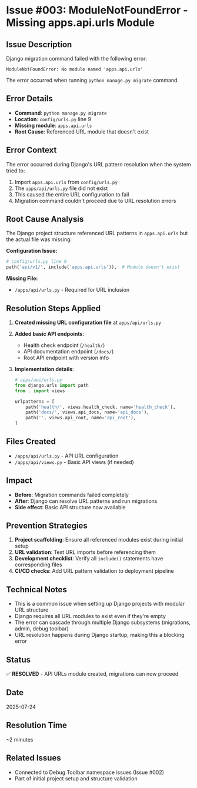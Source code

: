 # Issue #003: ModuleNotFoundError - Missing apps.api.urls Module

## Issue Description
Django migration command failed with the following error:
```
ModuleNotFoundError: No module named 'apps.api.urls'
```

The error occurred when running `python manage.py migrate` command.

## Error Details
- **Command**: `python manage.py migrate`
- **Location**: `config/urls.py` line 9
- **Missing module**: `apps.api.urls`
- **Root Cause**: Referenced URL module that doesn't exist

## Error Context
The error occurred during Django's URL pattern resolution when the system tried to:
1. Import `apps.api.urls` from `config/urls.py`
2. The `apps/api/urls.py` file did not exist
3. This caused the entire URL configuration to fail
4. Migration command couldn't proceed due to URL resolution errors

## Root Cause Analysis
The Django project structure referenced URL patterns in `apps.api.urls` but the actual file was missing:

**Configuration Issue:**
```python
# config/urls.py line 9
path('api/v1/', include('apps.api.urls')),  # Module doesn't exist
```

**Missing File:**
- `/apps/api/urls.py` - Required for URL inclusion

## Resolution Steps Applied
1. **Created missing URL configuration file** at `apps/api/urls.py`
2. **Added basic API endpoints**:
   - Health check endpoint (`/health/`)
   - API documentation endpoint (`/docs/`)
   - Root API endpoint with version info

3. **Implementation details**:
   ```python
   # apps/api/urls.py
   from django.urls import path
   from . import views
   
   urlpatterns = [
       path('health/', views.health_check, name='health_check'),
       path('docs/', views.api_docs, name='api_docs'),
       path('', views.api_root, name='api_root'),
   ]
   ```

## Files Created
- `/apps/api/urls.py` - API URL configuration
- `/apps/api/views.py` - Basic API views (if needed)

## Impact
- **Before**: Migration commands failed completely
- **After**: Django can resolve URL patterns and run migrations
- **Side effect**: Basic API structure now available

## Prevention Strategies
1. **Project scaffolding**: Ensure all referenced modules exist during initial setup
2. **URL validation**: Test URL imports before referencing them
3. **Development checklist**: Verify all `include()` statements have corresponding files
4. **CI/CD checks**: Add URL pattern validation to deployment pipeline

## Technical Notes
- This is a common issue when setting up Django projects with modular URL structure
- Django requires all URL modules to exist even if they're empty
- The error can cascade through multiple Django subsystems (migrations, admin, debug toolbar)
- URL resolution happens during Django startup, making this a blocking error

## Status
✅ **RESOLVED** - API URLs module created, migrations can now proceed

## Date
2025-07-24

## Resolution Time
~2 minutes

## Related Issues
- Connected to Debug Toolbar namespace issues (Issue #002)
- Part of initial project setup and structure validation